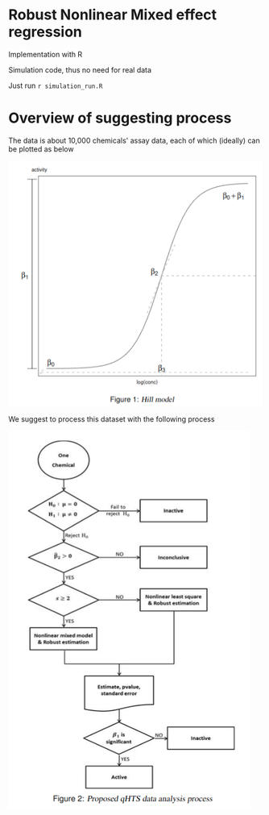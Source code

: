 # Robust Nonlinear Mixed effect regression
Implementation with R

Simulation code, thus no need for real data

Just run `r simulation_run.R`

# Overview of suggesting process
The data is about 10,000 chemicals' assay data, each of which (ideally) can be plotted as below

![hill](hill.png)

We suggest to process this dataset with the following process

![process](./process.png)



